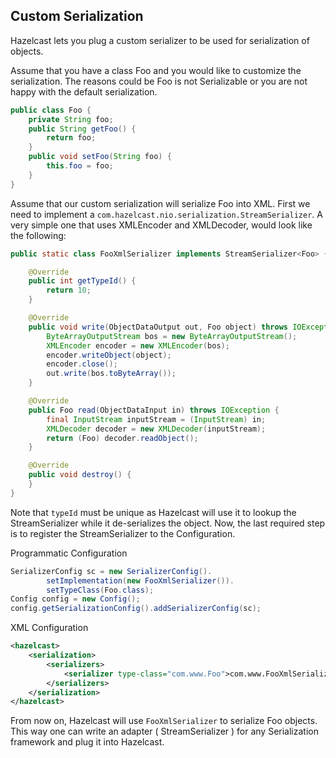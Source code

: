 
## Custom Serialization

Hazelcast lets you plug a custom serializer to be used for serialization of objects.

Assume that you have a class
Foo
and you would like to customize the serialization. The reasons could be
Foo
is not Serializable or you are not happy with the default serialization.

```java
public class Foo {
    private String foo;
    public String getFoo() {
        return foo;
    }
    public void setFoo(String foo) {
        this.foo = foo;
    }
}
```

Assume that our custom serialization will serialize
Foo
into XML. First we need to implement a
`com.hazelcast.nio.serialization.StreamSerializer`. A very simple one that uses XMLEncoder and XMLDecoder, would look like the following:

```java
public static class FooXmlSerializer implements StreamSerializer<Foo> {

    @Override
    public int getTypeId() {
        return 10;
    }

    @Override
    public void write(ObjectDataOutput out, Foo object) throws IOException {
        ByteArrayOutputStream bos = new ByteArrayOutputStream();
        XMLEncoder encoder = new XMLEncoder(bos);
        encoder.writeObject(object);
        encoder.close();
        out.write(bos.toByteArray());
    }

    @Override
    public Foo read(ObjectDataInput in) throws IOException {
        final InputStream inputStream = (InputStream) in;
        XMLDecoder decoder = new XMLDecoder(inputStream);
        return (Foo) decoder.readObject();
    }

    @Override
    public void destroy() {
    }
}
```

Note that
`typeId`
must be unique as Hazelcast will use it to lookup the StreamSerializer while it de-serializes the object. Now, the last required step is to register the StreamSerializer to the Configuration.


Programmatic Configuration

```java
SerializerConfig sc = new SerializerConfig().
        setImplementation(new FooXmlSerializer()).
        setTypeClass(Foo.class);
Config config = new Config();
config.getSerializationConfig().addSerializerConfig(sc);
```
XML Configuration

```xml
<hazelcast>
    <serialization>
        <serializers>
            <serializer type-class="com.www.Foo">com.www.FooXmlSerializer</serializer>
        </serializers>
    </serialization>
</hazelcast>
```
From now on, Hazelcast will use
`FooXmlSerializer`
to serialize Foo objects. This way one can write an adapter (
StreamSerializer
) for any Serialization framework and plug it into Hazelcast.


